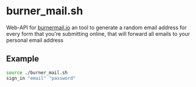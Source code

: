 # burner_mail.sh
Web-API for [burnermail.io](https://burnermail.io/) an tool to generate a random email address for every form that you're submitting online, that will forward all emails to your personal email address

## Example
```bash
source ./burner_mail.sh
sign_in "email" "password"
```
